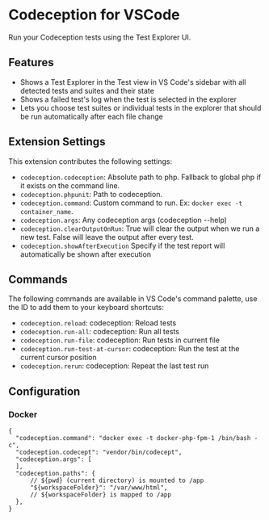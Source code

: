 # Codeception for VSCode

Run your Codeception tests using the Test Explorer UI.

## Features

- Shows a Test Explorer in the Test view in VS Code's sidebar with all detected tests and suites and their state
- Shows a failed test's log when the test is selected in the explorer
- Lets you choose test suites or individual tests in the explorer that should be run automatically after each file
  change

## Extension Settings

This extension contributes the following settings:

- `codeception.codeception`: Absolute path to php. Fallback to global php if it exists on the command line.
- `codeception.phpunit`: Path to codeception. 
- `codeception.command`: Custom command to run. Ex: `docker exec -t container_name`.
- `codeception.args`: Any codeception args (codeception --help)
- `codeception.clearOutputOnRun`: True will clear the output when we run a new test. False will leave the output after every
  test.
- `codeception.showAfterExecution` Specify if the test report will automatically be shown after execution

## Commands

The following commands are available in VS Code's command palette, use the ID to add them to your keyboard shortcuts:

- `codeception.reload`: codeception: Reload tests
- `codeception.run-all`: codeception: Run all tests
- `codeception.run-file`: codeception: Run tests in current file
- `codeception.run-test-at-cursor`: codeception: Run the test at the current cursor position
- `codeception.rerun`: codeception: Repeat the last test run

## Configuration

### Docker

```jsonc
{
  "codeception.command": "docker exec -t docker-php-fpm-1 /bin/bash -c",
  "codeception.codecept": "vendor/bin/codecept",
  "codeception.args": [
  ],
  "codeception.paths": {
      // ${pwd} (current directory) is mounted to /app
      "${workspaceFolder}": "/var/www/html",
      // ${workspaceFolder} is mapped to /app
  },
}
```